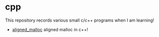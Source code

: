 # cpp

This repository records various small c/c++ programs when I am learning!

* [aligned_malloc](./aligned_malloc) aligned malloc in c++!
